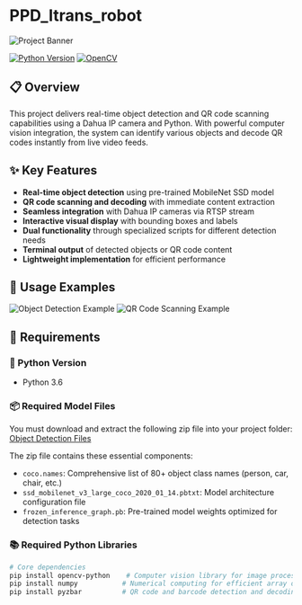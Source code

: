 # PPD_Itrans_robot

![Project Banner](.)

[![Python Version](https://img.shields.io/badge/python-3.x-blue.svg)](https://www.python.org/downloads/)
[![OpenCV](https://img.shields.io/badge/OpenCV-4.x-green.svg)](https://opencv.org/)


## 📋 Overview
This project delivers real-time object detection and QR code scanning capabilities using a Dahua IP camera and Python. With powerful computer vision integration, the system can identify various objects and decode QR codes instantly from live video feeds.

## ✨ Key Features
* **Real-time object detection** using pre-trained MobileNet SSD model
* **QR code scanning and decoding** with immediate content extraction
* **Seamless integration** with Dahua IP cameras via RTSP stream
* **Interactive visual display** with bounding boxes and labels
* **Dual functionality** through specialized scripts for different detection needs
* **Terminal output** of detected objects or QR code content
* **Lightweight implementation** for efficient performance

## 📸 Usage Examples

![Object Detection Example](https://via.placeholder.com/400x300?text=Object+Detection+Demo)
![QR Code Scanning Example](https://via.placeholder.com/400x300?text=QR+Code+Scanning+Demo)

## 🔧 Requirements

### 🐍 Python Version
* Python 3.6 

### 📦 Required Model Files
You must download and extract the following zip file into your project folder:
[Object Detection Files](https://core-electronics.com.au/media/kbase/491/Object_Detection_Files.zip)

The zip file contains these essential components:
* `coco.names`: Comprehensive list of 80+ object class names (person, car, chair, etc.)
* `ssd_mobilenet_v3_large_coco_2020_01_14.pbtxt`: Model architecture configuration file
* `frozen_inference_graph.pb`: Pre-trained model weights optimized for detection tasks

### 📚 Required Python Libraries
```bash
# Core dependencies
pip install opencv-python    # Computer vision library for image processing
pip install numpy           # Numerical computing for efficient array operations
pip install pyzbar          # QR code and barcode detection and decoding
```

